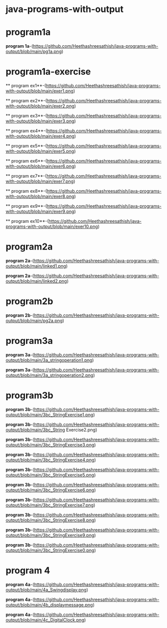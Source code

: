 # java-programs-with-output
# program1a

**program 1a**-(https://github.com/Heethashreesathish/java-programs-with-output/blob/main/pg1a.png)

# program1a-exercise

** program ex1**-(https://github.com/Heethashreesathish/java-programs-with-output/blob/main/exer1.png)


** program ex2**-(https://github.com/Heethashreesathish/java-programs-with-output/blob/main/exer2.png)


** program ex3**-(https://github.com/Heethashreesathish/java-programs-with-output/blob/main/exer3.png)


** program ex4**-(https://github.com/Heethashreesathish/java-programs-with-output/blob/main/exer4.png)


** program ex5**-(https://github.com/Heethashreesathish/java-programs-with-output/blob/main/exer5.png)


** program ex6**-(https://github.com/Heethashreesathish/java-programs-with-output/blob/main/exer6.png)


** program ex7**-(https://github.com/Heethashreesathish/java-programs-with-output/blob/main/exer7.png)


** program ex8**-(https://github.com/Heethashreesathish/java-programs-with-output/blob/main/exer8.png)


** program ex9**-(https://github.com/Heethashreesathish/java-programs-with-output/blob/main/exer9.png)


** program ex10**-(https://github.com/Heethashreesathish/java-programs-with-output/blob/main/exer10.png)


# program2a

**program 2a**-(https://github.com/Heethashreesathish/java-programs-with-output/blob/main/linked1.png)


**program 2a**-(https://github.com/Heethashreesathish/java-programs-with-output/blob/main/linked2.png)



# program2b

**program 2b**-(https://github.com/Heethashreesathish/java-programs-with-output/blob/main/pg2a.png)




# program3a

**program 3a**-(https://github.com/Heethashreesathish/java-programs-with-output/blob/main/3a_stringoperation1.png)


**program 3a**-(https://github.com/Heethashreesathish/java-programs-with-output/blob/main/3a_stringoperation2.png)



# program3b

**program 3b**-(https://github.com/Heethashreesathish/java-programs-with-output/blob/main/3bc_StringExercise1.png)


**program 3b**-(https://github.com/Heethashreesathish/java-programs-with-output/blob/main/3bc_String Exercise2.png)


**program 3b**-(https://github.com/Heethashreesathish/java-programs-with-output/blob/main/3bc_StringExercise3.png)


**program 3b**-(https://github.com/Heethashreesathish/java-programs-with-output/blob/main/3bc_StringExercise4.png)


**program 3b**-(https://github.com/Heethashreesathish/java-programs-with-output/blob/main/3bc_StringExercise5.png)


**program 3b**-(https://github.com/Heethashreesathish/java-programs-with-output/blob/main/3bc_StringExercise6.png)


**program 3b**-(https://github.com/Heethashreesathish/java-programs-with-output/blob/main/3bc_StringExercise7.png)


**program 3b**-(https://github.com/Heethashreesathish/java-programs-with-output/blob/main/3bc_StringExercise8.png)


**program 3b**-(https://github.com/Heethashreesathish/java-programs-with-output/blob/main/3bc_StringExercise9.png)


**program 3b**-(https://github.com/Heethashreesathish/java-programs-with-output/blob/main/3bc_StringExercise0.png)


# program 4 

**program 4a**-(https://github.com/Heethashreesathish/java-programs-with-output/blob/main/4a_Swingdisplay.png)


**program 4a**-(https://github.com/Heethashreesathish/java-programs-with-output/blob/main/4b_displaymessage.png)


**program 4a**-(https://github.com/Heethashreesathish/java-programs-with-output/blob/main/4c_DigitalClock.png)










































